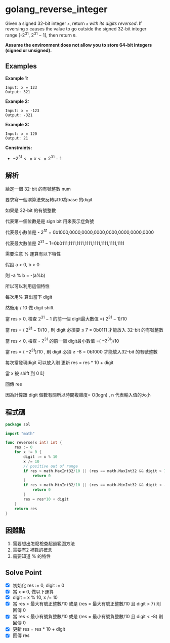 # golang_reverse_integer

Given a signed 32-bit integer `x`, return `x` *with its digits reversed*. If reversing `x` causes the value to go outside the signed 32-bit integer range [-$2^{31}$, $2^{31} - 1$], then return `0`.

**Assume the environment does not allow you to store 64-bit integers (signed or unsigned).**

## Examples

**Example 1:**

```
Input: x = 123
Output: 321

```

**Example 2:**

```
Input: x = -123
Output: -321

```

**Example 3:**

```
Input: x = 120
Output: 21

```

**Constraints:**

- $-2^{31} <= x <= 2^{31} - 1$

## 解析

給定一個 32-bit 的有號整數 num

要求寫一個演算法來反轉以10為base 的digit

如果是 32-bit 的有號整數

代表第一個位數是是 sign bit 用來表示症負號

代表最小數值是 - $2^{31}$ = 0b1000,0000,0000,0000,0000,0000,0000,0000

代表最大數值是 $2^{31}-1$=0b0111,1111,1111,1111,1111,1111,1111,1111

需要注意 % 運算有以下特性

假設 a > 0, b > 0

則 -a % b = -(a%b)

所以可以利用這個特性

每次用% 算出當下 digit

然後用 / 10 做 digit shift

當 res > 0, 檢查 $2^{31}-1$ 的前一個 digit最大數值 =( $2^{31}-1$)/10   

當 res  = ( $2^{31}-1$)/10  , 則 digit 必須要 ≤ 7 = 0b0111 才能放入 32-bit 的有號整數

當 res < 0, 檢查 - $2^{31}$ 的前一個 digit最小數值 =( $-2^{31}$)/10   

當 res = ( $-2^{31}$)/10 , 則 digit 必須 ≥ -8 = 0b1000 才能放入32-bit 的有號整數

每次當發現digit 可以放入則 更新 res = res * 10 + digit

當 x 被 shift 到 0 時

回傳 res

因為計算跟 digit 個數有關所以時間複雜度= O(logn)  , n 代表輸入值的大小

## 程式碼
```go
package sol

import "math"

func reverse(x int) int {
	res := 0
	for x != 0 {
		digit := x % 10
		x /= 10
		// positive out of range
		if res > math.MaxInt32/10 || (res == math.MaxInt32 && digit > 7) {
			return 0
		}
		if res < math.MinInt32/10 || (res == math.MinInt32 && digit < -8) {
			return 0
		}
		res = res*10 + digit
	}
	return res
}

```
## 困難點

1. 需要想出怎麼檢查超過範圍方法
2. 需要有2 補數的概念
3. 需要知道 % 的特性

## Solve Point

- [x]  初始化 res := 0, digit := 0
- [x]  當 x ≠ 0, 做以下運算
- [x]  digit = x % 10,  x /= 10
- [x]  當 res > 最大有號正整數/10 或是 (res =  最大有號正整數/10 且 digit > 7) 則回傳 0
- [x]  當 res < 最小有號負整數/10 或是 (res =  最小有號負整數/10 且 digit < -8) 則回傳 0
- [x]  更新 res = res * 10 + digit
- [x]  回傳 res